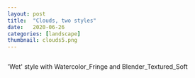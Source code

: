 ```yaml
---
layout: post
title:  "Clouds, two styles"
date:   2020-06-26
categories: [landscape]
thumbnail: clouds5.png
---
```


<img src="{{ '/img/clouds5.png' | relative_url }}" alt="">

'Wet' style with Watercolor_Fringe and Blender_Textured_Soft

<img src="{{ '/img/clouds5_wet.png' | relative_url }}" alt="">

